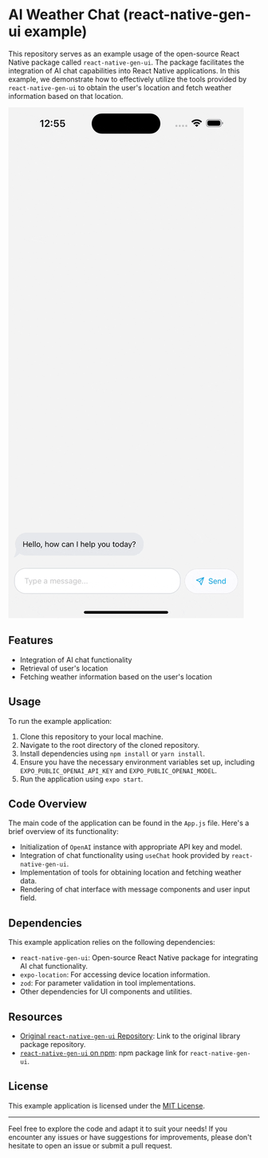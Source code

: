 # AI Weather Chat (react-native-gen-ui example)

This repository serves as an example usage of the open-source React Native package called `react-native-gen-ui`. The package facilitates the integration of AI chat capabilities into React Native applications. In this example, we demonstrate how to effectively utilize the tools provided by `react-native-gen-ui` to obtain the user's location and fetch weather information based on that location.

![weather-example-gif](docs/weather-example.gif)

## Features

- Integration of AI chat functionality
- Retrieval of user's location
- Fetching weather information based on the user's location

## Usage

To run the example application:

1. Clone this repository to your local machine.
2. Navigate to the root directory of the cloned repository.
3. Install dependencies using `npm install` or `yarn install`.
4. Ensure you have the necessary environment variables set up, including `EXPO_PUBLIC_OPENAI_API_KEY` and `EXPO_PUBLIC_OPENAI_MODEL`.
5. Run the application using `expo start`.

## Code Overview

The main code of the application can be found in the `App.js` file. Here's a brief overview of its functionality:

- Initialization of `OpenAI` instance with appropriate API key and model.
- Integration of chat functionality using `useChat` hook provided by `react-native-gen-ui`.
- Implementation of tools for obtaining location and fetching weather data.
- Rendering of chat interface with message components and user input field.

## Dependencies

This example application relies on the following dependencies:

- `react-native-gen-ui`: Open-source React Native package for integrating AI chat functionality.
- `expo-location`: For accessing device location information.
- `zod`: For parameter validation in tool implementations.
- Other dependencies for UI components and utilities.

## Resources

- [Original `react-native-gen-ui` Repository](https://github.com/zerodays/react-native-gen-ui): Link to the original library package repository.
- [`react-native-gen-ui` on npm](https://www.npmjs.com/package/react-native-gen-ui): npm package link for `react-native-gen-ui`.

## License

This example application is licensed under the [MIT License](LICENSE).

---

Feel free to explore the code and adapt it to suit your needs! If you encounter any issues or have suggestions for improvements, please don't hesitate to open an issue or submit a pull request.